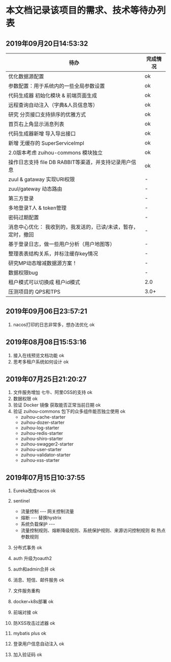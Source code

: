 # 本文档记录该项目的需求、技术等待办列表

## 2019年09月20日14:53:32
| 待办 | 完成情况 |
|---|---|
| 优化数据源配置   | ok | 
| 参数配置：用于系统内的一些全局参数设置 | ok | 
| 代码生成器 初始化模块 & 前端页面生成 | ok | 
| 远程查询自动注入（字典&人员信息等） | ok | 
| 研究 分页接口支持排序的优雅方式 | ok | 
| 首页右上角显示消息列表 | ok | 
| 代码生成器新增 导入导出接口 | ok | 
| 新增 无缓存的 SuperServiceImpl | ok |  
| 2.0版本考虑 zuihou-commons 模块独立 | ok | 
| 操作日志支持 file DB RABBIT等渠道，并支持记录用户信息 | ok | 
| zuul & gataway 实现URI权限 | - | 
| zuul/gateway 动态路由  | - | 
| 第三方登录 | - | 
| 多地登录T人 & token管理 | - | 
| 密码过期配置 | - | 
| 消息中心优化： 我收到的，我发送的，已读/未读，暂存，定时，撤回 | - | 
| 基于登录日志，做一些用户分析（用户地图等） | - | 
| 整理表表结构关系，并标注缓存key情况 | - | 
| 研究MP动态增减数据源方案！ | - | 
| 数据权限bug | - | 
| 租户模式可以切换成 租户id模式 | 2.0 | 
| 压测项目的 QPS和TPS  | 3.0+  | 


## 2019年09月06日23:57:21
1. nacos打印的日志非常多，想办法优化                  ok

## 2019年08月08日15:53:16
1. 接入在线预览文档功能                              ok              
2. 思考多租户系统如何设计                            ok             

## 2019年07月25日21:20:27
1. 文件服务增加 七牛、阿里OSS的支持                    ok
2. 数据权限                                         ok
3. 验证 Docker 镜像 获取能否正常当前日期               ok
4. 验证 zuihou-commons 包下的众多组件能否独立使用      ok
    - zuihou-cache-starter
    - zuihou-dozer-starter
    - zuihou-log-starter
    - zuihou-redis-starter
    - zuihou-shiro-starter
    - zuihou-swagger2-starter
    - zuihou-user-starter
    - zuihou-validator-starter
    - zuihou-xss-starter

## 2019年07月15日10:37:55
1. Eureka改成nacos     ok   
2. sentinel            
    - 流量控制 --- 网关控制流量
    - 熔断 ---  替换hystrix
    - 系统负载保护 ---  
    - 流量控制规则、熔断降级规则、系统保护规则、来源访问控制规则 和 热点参数规则
    
3. 分布式事务           ok
4. auth 升级为oauth2      
5. auth和admin合并      ok
6. 消息、短信、邮件服务   ok       
7. 文件服务重构          
8. docker+k8s部署       ok
9. 前端对接              ok   
11. 防XSS攻击过滤器       ok
12. mybatis plus         ok
13. 登录用户信息自动注入    ok
14. 加入验证码             ok 
